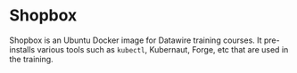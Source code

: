 # Shopbox

Shopbox is an Ubuntu Docker image for Datawire training courses. It pre-installs various tools such as `kubectl`, Kubernaut, Forge, etc that are used in the training.
